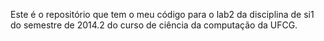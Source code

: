 Este é o repositório que tem o meu código para o lab2 da disciplina de si1 do semestre de 2014.2 do curso de ciência da computação da UFCG.
